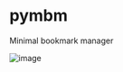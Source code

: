 # pymbm
Minimal bookmark manager

![image](https://github.com/sailfish009/pymbm/assets/17582766/2414d523-607c-4af7-b9c9-7de990eaa91c)


